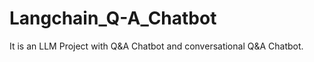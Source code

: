 # Langchain_Q-A_Chatbot
It is an LLM Project with Q&amp;A Chatbot and conversational Q&amp;A Chatbot.
